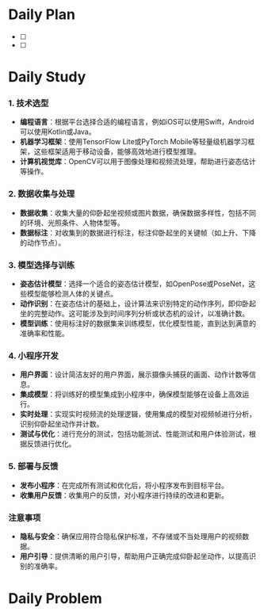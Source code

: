 # Daily Plan
- [ ] 
- [ ] 
# Daily Study
### 1. 技术选型

- **编程语言**：根据平台选择合适的编程语言，例如iOS可以使用Swift，Android可以使用Kotlin或Java。
- **机器学习框架**：使用TensorFlow Lite或PyTorch Mobile等轻量级机器学习框架，这些框架适用于移动设备，能够高效地进行模型推理。
- **计算机视觉库**：OpenCV可以用于图像处理和视频流处理，帮助进行姿态估计等操作。

### 2. 数据收集与处理

- **数据收集**：收集大量的仰卧起坐视频或图片数据，确保数据多样性，包括不同的环境、光照条件、人物体型等。
- **数据标注**：对收集到的数据进行标注，标注仰卧起坐的关键帧（如上升、下降的动作节点）。

### 3. 模型选择与训练

- **姿态估计模型**：选择一个适合的姿态估计模型，如OpenPose或PoseNet，这些模型能够检测人体的关键点。
- **动作识别**：在姿态估计的基础上，设计算法来识别特定的动作序列，即仰卧起坐的完整动作。这可能涉及到时间序列分析或状态机的设计，以准确计数。
- **模型训练**：使用标注好的数据集来训练模型，优化模型性能，直到达到满意的准确率和性能。

### 4. 小程序开发

- **用户界面**：设计简洁友好的用户界面，展示摄像头捕获的画面、动作计数等信息。
- **集成模型**：将训练好的模型集成到小程序中，确保模型能够在设备上高效运行。
- **实时处理**：实现实时视频流的处理逻辑，使用集成的模型对视频帧进行分析，识别仰卧起坐动作并计数。
- **测试与优化**：进行充分的测试，包括功能测试、性能测试和用户体验测试，根据反馈进行优化。

### 5. 部署与反馈

- **发布小程序**：在完成所有测试和优化后，将小程序发布到目标平台。
- **收集用户反馈**：收集用户的反馈，对小程序进行持续的改进和更新。

### 注意事项

- **隐私与安全**：确保应用符合隐私保护标准，不存储或不当处理用户的视频数据。
- **用户引导**：提供清晰的用户引导，帮助用户正确完成仰卧起坐动作，以提高识别的准确率。
# Daily Problem